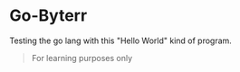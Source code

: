 # Go-Byterr

Testing the go lang with this "Hello World" kind of program.

> For learning purposes only
